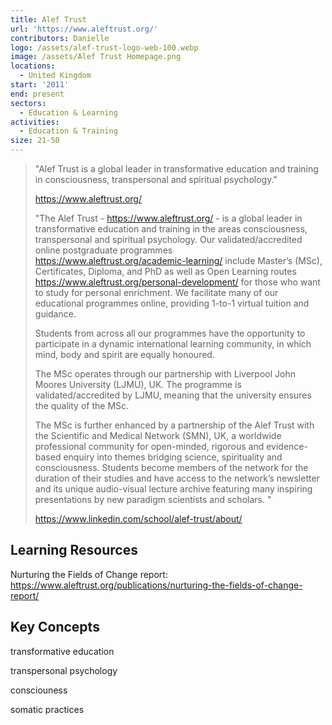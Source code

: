 ```yaml
---
title: Alef Trust
url: 'https://www.aleftrust.org/'
contributors: Danielle
logo: /assets/alef-trust-logo-web-100.webp
image: /assets/Alef Trust Homepage.png
locations:
  - United Kingdom
start: '2011'
end: present
sectors:
  - Education & Learning
activities:
  - Education & Training
size: 21-50
---
```

> "Alef Trust is a global leader in transformative education and training in consciousness, transpersonal and spiritual psychology.​"
> 
> https://www.aleftrust.org/
> 
> "The Alef Trust - https://www.aleftrust.org/ - is a global leader in transformative education and training in the areas consciousness, transpersonal and spiritual psychology.  Our validated/accredited online postgraduate programmes https://www.aleftrust.org/academic-learning/ include Master’s (MSc), Certificates, Diploma,  and PhD as well as Open Learning routes https://www.aleftrust.org/personal-development/ for those who want to study for personal enrichment. We facilitate many of our educational programmes online, providing 1-to-1 virtual tuition and guidance. 
> 
> Students from across all our programmes have the opportunity to participate in a dynamic international learning community, in which mind, body and spirit are equally honoured.
> 
> The MSc operates through our partnership with Liverpool John Moores University (LJMU), UK. The programme is validated/accredited by LJMU, meaning that the university ensures the quality of the MSc.
> 
>  The MSc is further enhanced by a partnership of the Alef Trust with the Scientific and Medical Network (SMN), UK, a worldwide professional community for open-minded, rigorous and evidence-based enquiry into themes bridging science, spirituality and consciousness. Students become members of the network for the duration of their studies and have access to the network’s newsletter and its unique audio-visual lecture archive featuring many inspiring presentations by new paradigm scientists and scholars. "
> 
> https://www.linkedin.com/school/alef-trust/about/

## Learning Resources

Nurturing the Fields of Change report: https://www.aleftrust.org/publications/nurturing-the-fields-of-change-report/ 

## Key Concepts

transformative education

transpersonal psychology

consciouness

somatic practices

